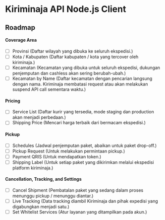 # Kiriminaja API Node.js Client

## Roadmap

#### Coverage Area
- [ ] Provinsi (Daftar wilayah yang dibuka ke seluruh ekspedisi.)
- [ ] Kota / Kabupaten (Daftar kabupaten / kota yang tercover oleh kiriminaja.)
- [ ] Kecamatan (Kecamatan yang dibuka untuk seluruh ekspedisi, dukungan penjemputan dan cashless akan sering berubah-ubah.)
- [ ] Kecamatan by Name (Daftar kecamatan dengan pencarian langsung dengan nama. Kiriminaja membatasi request atau akan melakukan suspend API call sementara waktu.)

#### Pricing
- [ ] Service List (Daftar kurir yang tersedia, mode staging dan production akan menjadi perbedaan.)
- [ ] Shipping Price (Mencari harga terbaik dari bermacam ekspedisi.)

#### Pickup
- [ ] Schedules (Jadwal penjemputan paket, abaikan untuk paket drop-off.)
- [ ] Pickup Request (Untuk melakukan permintaan pickup.)
- [ ] Payment QRIS (Untuk mendapatkan token.)
- [ ] Shipping Label (Untuk setiap paket yang dikirimkan melalui ekspedisi platform kiriminaja.)

#### Cancellation, Tracking, and Settings
- [ ] Cancel Shipment (Pembatalan paket yang sedang dalam proses menunggu pickup / menunggu diantar.)
- [ ] Live Tracking (Data tracking diambil Kiriminaja dan pihak expedisi yang digabungkan menjadi satu.)
- [ ] Set Whitelist Services (Atur layanan yang ditampilkan pada akun.)